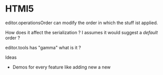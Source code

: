 # HTMl5

editor.operationsOrder can modify the order in which the stuff ist applied.

How does it affect the serialization ? I assumes it would suggest a *default* order ? 


editor.tools has "gamma" what is it ?



Ideas

- Demos for every feature like adding new a new 